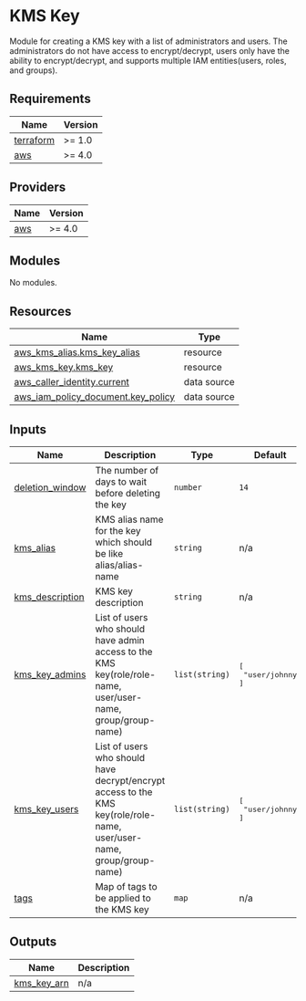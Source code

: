 # KMS Key

Module for creating a KMS key with a list of administrators and users. The administrators do not have access to encrypt/decrypt, users only have the ability to encrypt/decrypt, and supports multiple IAM entities(users, roles, and groups). 

<!-- BEGIN_TF_DOCS -->
## Requirements

| Name | Version |
|------|---------|
| <a name="requirement_terraform"></a> [terraform](#requirement\_terraform) | >= 1.0 |
| <a name="requirement_aws"></a> [aws](#requirement\_aws) | >= 4.0 |

## Providers

| Name | Version |
|------|---------|
| <a name="provider_aws"></a> [aws](#provider\_aws) | >= 4.0 |

## Modules

No modules.

## Resources

| Name | Type |
|------|------|
| [aws_kms_alias.kms_key_alias](https://registry.terraform.io/providers/hashicorp/aws/latest/docs/resources/kms_alias) | resource |
| [aws_kms_key.kms_key](https://registry.terraform.io/providers/hashicorp/aws/latest/docs/resources/kms_key) | resource |
| [aws_caller_identity.current](https://registry.terraform.io/providers/hashicorp/aws/latest/docs/data-sources/caller_identity) | data source |
| [aws_iam_policy_document.key_policy](https://registry.terraform.io/providers/hashicorp/aws/latest/docs/data-sources/iam_policy_document) | data source |

## Inputs

| Name | Description | Type | Default | Required |
|------|-------------|------|---------|:--------:|
| <a name="input_deletion_window"></a> [deletion\_window](#input\_deletion\_window) | The number of days to wait before deleting the key | `number` | `14` | no |
| <a name="input_kms_alias"></a> [kms\_alias](#input\_kms\_alias) | KMS alias name for the key which should be like alias/alias-name | `string` | n/a | yes |
| <a name="input_kms_description"></a> [kms\_description](#input\_kms\_description) | KMS key description | `string` | n/a | yes |
| <a name="input_kms_key_admins"></a> [kms\_key\_admins](#input\_kms\_key\_admins) | List of users who should have admin access to the KMS key(role/role-name, user/user-name, group/group-name) | `list(string)` | <pre>[<br>  "user/johnny"<br>]</pre> | no |
| <a name="input_kms_key_users"></a> [kms\_key\_users](#input\_kms\_key\_users) | List of users who should have decrypt/encrypt access to the KMS key(role/role-name, user/user-name, group/group-name) | `list(string)` | <pre>[<br>  "user/johnny"<br>]</pre> | no |
| <a name="input_tags"></a> [tags](#input\_tags) | Map of tags to be applied to the KMS key | `map` | n/a | yes |

## Outputs

| Name | Description |
|------|-------------|
| <a name="output_kms_key_arn"></a> [kms\_key\_arn](#output\_kms\_key\_arn) | n/a |
<!-- END_TF_DOCS -->